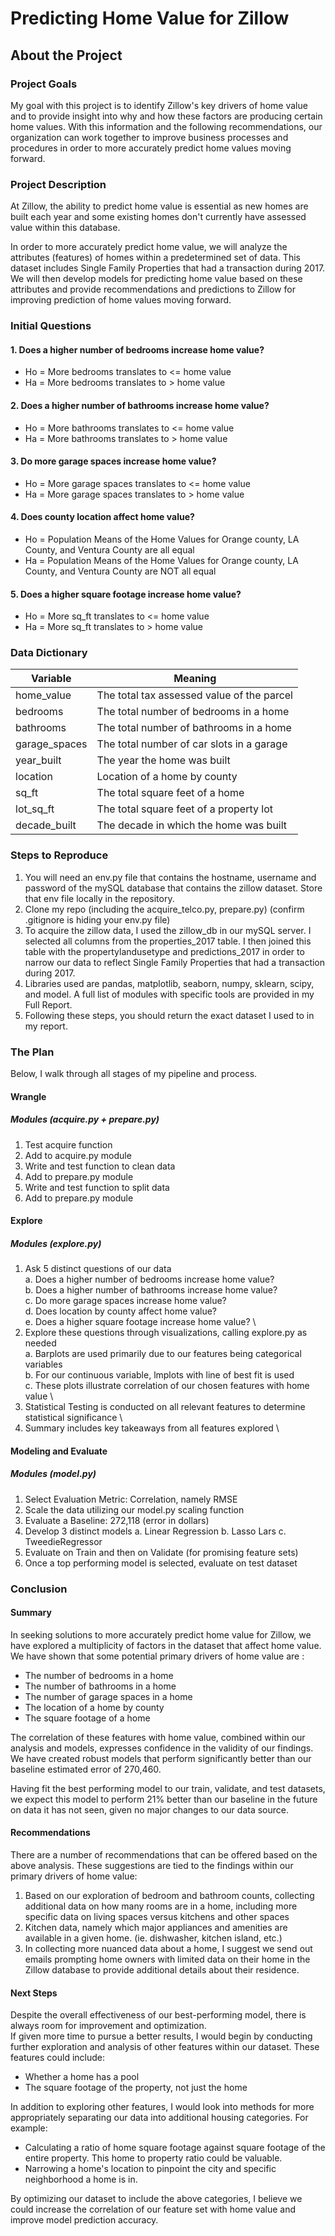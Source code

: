 # Predicting Home Value for Zillow


## About the Project
### Project Goals

My goal with this project is to identify Zillow's key drivers of home value and to provide insight into why and how these factors are producing certain home values. With this information and the following recommendations, our organization can work together to improve business processes and procedures in order to more accurately predict home values moving forward.


### Project Description

At Zillow, the ability to predict home value is essential as new homes are built each year and some existing homes don't currently have assessed value within this database.

In order to more accurately predict home value, we will analyze the attributes (features) of homes within a predetermined set of data. This dataset includes Single Family Properties that had a transaction during 2017.
We will then develop models for predicting home value based on these attributes and provide recommendations and predictions to Zillow for improving prediction of home values moving forward.


### Initial Questions

#### 1. Does a higher number of bedrooms increase home value?

- Ho = More bedrooms translates to <= home value
- Ha = More bedrooms translates to > home value

#### 2. Does a higher number of bathrooms increase home value?

- Ho = More bathrooms translates to <= home value
- Ha = More bathrooms translates to > home value

#### 3. Do more garage spaces increase home value?

- Ho = More garage spaces translates to <= home value
- Ha = More garage spaces translates to > home value

#### 4. Does county location affect home value?

- Ho = Population Means of the Home Values for Orange county, LA County, and Ventura County are all equal
- Ha = Population Means of the Home Values for Orange county, LA County, and Ventura County are NOT all equal

#### 5. Does a higher square footage increase home value?

- Ho = More sq_ft translates to <= home value
- Ha = More sq_ft translates to > home value



### Data Dictionary

| Variable      | Meaning |
| ----------- | ----------- |
| home_value      | The total tax assessed value of the parcel       |
| bedrooms   | The total number of bedrooms in a home        |
| bathrooms      | The total number of bathrooms in a home       |
| garage_spaces      | The total number of car slots in a garage       |
| year_built      | The year the home was built       |
| location      | Location of a home by county      |
| sq_ft      | The total square feet of a home       |
| lot_sq_ft      | The total square feet of a property lot       |
| decade_built   | The decade in which the home was built       |



### Steps to Reproduce

1. You will need an env.py file that contains the hostname, username and password of the mySQL database that contains the zillow dataset. Store that env file locally in the repository.
2. Clone my repo (including the acquire_telco.py, prepare.py) 
   (confirm .gitignore is hiding your env.py file)
3. To acquire the zillow data, I used the zillow_db in our mySQL server. I selected all columns from the properties_2017 table. I then joined this table with the propertylandusetype and predictions_2017 in order to narrow our data to reflect Single Family Properties that had a transaction during 2017. 
4. Libraries used are pandas, matplotlib, seaborn, numpy, sklearn, scipy, and model. A full list of modules with specific tools are provided in my Full Report.
5. Following these steps, you should return the exact dataset I used to in my report.


### The Plan
Below, I walk through all stages of my pipeline and process.

#### Wrangle
##### Modules (acquire.py + prepare.py)

1. Test acquire function
2. Add to acquire.py module
3. Write and test function to clean data
4. Add to prepare.py module
5. Write and test function to split data
6. Add to prepare.py module

#### Explore 
##### Modules (explore.py)

1. Ask 5 distinct questions of our data \
  a. Does a higher number of bedrooms increase home value? \
  b. Does a higher number of bathrooms increase home value? \
  c. Do more garage spaces increase home value? \
  d. Does location by county affect home value? \
  e. Does a higher square footage increase home value? \
2. Explore these questions through visualizations, calling explore.py as needed \
  a. Barplots are used primarily due to our features being categorical variables \
  b. For our continuous variable, lmplots with line of best fit is used \
  c. These plots illustrate correlation of our chosen features with home value \
3. Statistical Testing is conducted on all relevant features to determine statistical significance \
4. Summary includes key takeaways from all features explored \

#### Modeling and Evaluate
##### Modules (model.py)

1. Select Evaluation Metric: Correlation, namely RMSE
2. Scale the data utilizing our model.py scaling function
3. Evaluate a Baseline: 272,118 (error in dollars)
4. Develop 3 distinct models
    a. Linear Regression
    b. Lasso Lars
    c. TweedieRegressor
5. Evaluate on Train and then on Validate (for promising feature sets)
6. Once a top performing model is selected, evaluate on test dataset


### Conclusion

#### Summary

In seeking solutions to more accurately predict home value for Zillow, we have explored a multiplicity of factors in the dataset that affect home value. We have shown that some potential primary drivers of home value are :

- The number of bedrooms in a home
- The number of bathrooms in a home 
- The number of garage spaces in a home
- The location of a home by county
- The square footage of a home

The correlation of these features with home value, combined within our analysis and models, expresses confidence in the validity of our findings. We have created robust models that perform significantly better than our baseline estimated error of 270,460.

Having fit the best performing model to our train, validate, and test datasets, we expect this model to perform 21% better than our baseline in the future on data it has not seen, given no major changes to our data source.

#### Recommendations

There are a number of recommendations that can be offered based on the above analysis. These suggestions are tied to the findings within our primary drivers of home value:

1. Based on our exploration of bedroom and bathroom counts, collecting additional data on how many rooms are in a home, including more specific data on living spaces versus kitchens and other spaces
2. Kitchen data, namely which major appliances and amenities are available in a given home. (ie. dishwasher, kitchen island, etc.)
3. In collecting more nuanced data about a home, I suggest we send out emails prompting home owners with limited data on their home in the Zillow database to provide additional details about their residence.

#### Next Steps

Despite the overall effectiveness of our best-performing model, there is always room for improvement and optimization. \
If given more time to pursue a better results, I would begin by conducting further exploration and analysis of other features within our dataset. These features could include:
- Whether a home has a pool
- The square footage of the property, not just the home

In addition to exploring other features, I would look into methods for more appropriately separating our data into additional housing categories. For example:
- Calculating a ratio of home square footage against square footage of the entire property. This home to property ratio could be valuable.
- Narrowing a home's location to pinpoint the city and specific neighborhood a home is in. 

By optimizing our dataset to include the above categories, I believe we could increase the correlation of our feature set with home value and improve model prediction accuracy.

